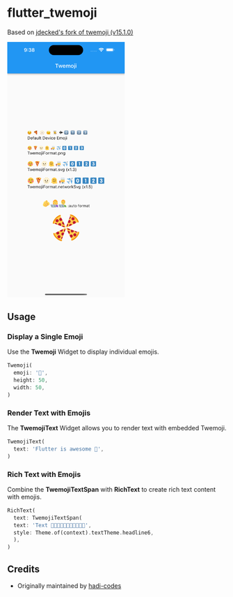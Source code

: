 # flutter_twemoji
Based on [jdecked's fork of twemoji (v15.1.0)](https://github.com/jdecked/twemoji)

<img src="https://raw.githubusercontent.com/jasonlessenich/flutter_twemoji/main/art/1.png" width=270>

## Usage

### Display a Single Emoji

Use the **Twemoji** Widget to display individual emojis.

```dart
Twemoji(
  emoji: '🍕',
  height: 50,
  width: 50,
)
```

### Render Text with Emojis

The **TwemojiText** Widget allows you to render text with embedded Twemoji.

```dart
TwemojiText(
  text: 'Flutter is awesome 🎉',
)
```

### Rich Text with Emojis

Combine the **TwemojiTextSpan** with **RichText** to create rich text content with emojis.

```dart
RichText(
  text: TwemojiTextSpan(
  text: 'Text 🍕🍔🌭🍿🧂🥓🥨🥐🍞🥞🥞',
  style: Theme.of(context).textTheme.headline6,
  ),
)
```

## Credits
- Originally maintained by [hadi-codes](https://github.com/hadi-codes/twemoji)